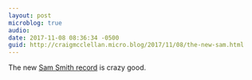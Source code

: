 ```yaml
---
layout: post
microblog: true
audio: 
date: 2017-11-08 08:36:34 -0500
guid: http://craigmcclellan.micro.blog/2017/11/08/the-new-sam.html
---
```

The new [Sam Smith record](https://itunes.apple.com/us/album/the-thrill-of-it-all-special-edition/1291541468?uo=4&at=1l3vwJx&ct=microblog) is crazy good.
